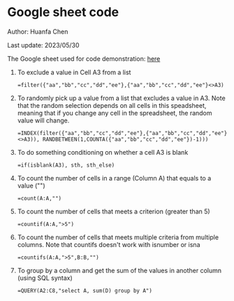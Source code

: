 # Google sheet code

Author: Huanfa Chen

Last update: 2023/05/30

The Google sheet used for code demonstration: [here](https://docs.google.com/spreadsheets/d/1oniOL0mffvB3OTnuo8rBeRgQR7cxhb5POHdLZYfPj-A/edit?usp=sharing)

1. To exclude a value in Cell A3 from a list 

   ```basic
   =filter({"aa","bb","cc","dd","ee"},{"aa","bb","cc","dd","ee"}<>A3)
   ```

2. To randomly pick up a value from a list that excludes a value in A3. Note that the random selection depends on all cells in this speadsheet, meaning that if you change any cell in the spreadsheet, the random value will change.

   ```basic
   =INDEX(filter({"aa","bb","cc","dd","ee"},{"aa","bb","cc","dd","ee"}<>A3)), RANDBETWEEN(1,COUNTA({"aa","bb","cc","dd","ee"})-1)))
   ```

3. To do something conditioning on whether a cell A3 is blank

   ```visual basic
   =if(isblank(A3), sth, sth_else)
   ```

4. To count the number of cells in a range (Column A) that equals to a value ("")

   ```
   =count(A:A,"")
   ```

5. To count the number of cells that meets a criterion (greater than 5)

   ```visual basic
   =countif(A:A,">5")
   ```

6. To count the number of cells that meets multiple criteria from multiple columns. Note that countifs doesn't work with isnumber or isna

   ```
   =countifs(A:A,">5",B:B,"")
   ```

7. To group by a column and get the sum of the values in another column (using SQL syntax)

   ```
   =QUERY(A2:C8,"select A, sum(D) group by A")
   ```

   

 

